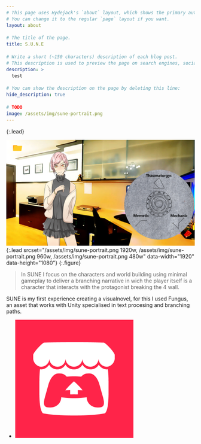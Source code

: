 ```yaml
---
# This page uses Hydejack's `about` layout, which shows the primary author's picture and about text at the top.
# You can change it to the regular `page` layout if you want.
layout: about

# The title of the page.
title: S.U.N.E

# Write a short (~150 characters) description of each blog post.
# This description is used to preview the page on search engines, social media, etc.
description: >
  test

# You can show the description on the page by deleting this line:
hide_description: true

# TODO
image: /assets/img/sune-portrait.png
---
```

{:.lead}

![Screenshot](/assets/img/sune-portrait.png){:.lead srcset="/assets/img/sune-portrait.png 1920w, /assets/img/sune-portrait.png 960w, /assets/img/sune-portrait.png 480w" data-width="1920" data-height="1080"}
{:.figure}

> In SUNE I focus on the characters and world building using minimal gameplay to deliver a branching narrative in wich the player itself is a character that interacts with the protagonist breaking the 4 wall.

SUNE is my first experience creating a visualnovel, for this I used Fungus, an asset that works with Unity specialised in text procesing and branching paths.

<ul>
  <li>
    <a href="https://zltm.itch.io/sune" target="_blank">
        <img class="game-social" src="/assets/img/itch-small.png"/>
    </a>
  </li>
</ul>
